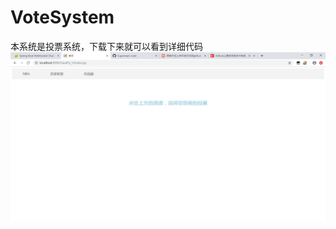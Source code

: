 # VoteSystem
本系统是投票系统，下载下来就可以看到详细代码
![image](https://github.com/Superman-code/VoteSystem/raw/master/index.png)
